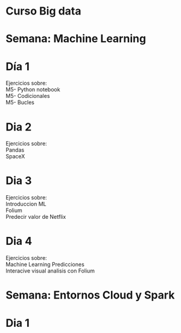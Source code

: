 # Curso Big data
# Semana: Machine Learning
# Día 1
Ejercicios sobre:<br> M5- Python notebook <br> M5- Codicionales <br> M5- Bucles

# Dia 2
Ejercicios sobre:<br>Pandas <br>SpaceX

# Dia 3
Ejercicios sobre: <br> Introduccion ML <br> Folium <br>Predecir valor de Netflix <br> 

# Dia 4
Ejercicios sobre: <br> Machine Learning Predicciones <br> Interacive visual analisis con Folium

# Semana: Entornos Cloud y Spark
# Dia 1
